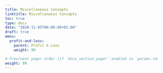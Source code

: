 ```yaml
---
title: Miscellaneous Concepts
linktitle: Miscellaneous Concepts
toc: true
type: docs
date: "2020-11-05T00:00:00+01:00"
draft: true
menu:
  profit-and-loss:
    parent: Profit & Loss
    weight: 99

# Prev/next pager order (if `docs_section_pager` enabled in `params.toml`)
weight: 99
---
```


## 

